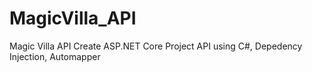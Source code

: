 # MagicVilla_API
Magic Villa API
Create ASP.NET Core Project API using C#, Depedency Injection, Automapper
